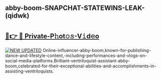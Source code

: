## abby-boom-SNAPCHAT-STATEWINS-LEAK-(qidwk)


# <h2><a href="https://mediaupload.pro?-20M">🔗👉 🔴 Private-P𝚑ot𝚘𝚜-V𝚒d𝚎o</a></h2>

[![NEW UPDATED](https://i.imgur.com/0qMVB7G.gif)](https://mediaupload.pro?-20M)
Online-influencer-abby-boom,known-for-publishing-dance-and-lifestyle-content,-including-performances-and-vlogs-on-social-media-platforms.Brilliant-ventriloquist-assistant-abby-boom,celebrated-for-their-exceptional-abilities-and-accomplishments-in-assisting-ventriloquists.  